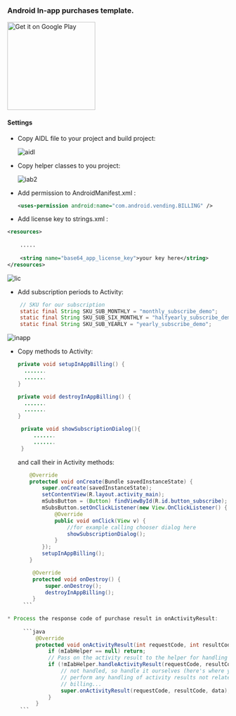 
### Android In-app purchases template.

<a href="https://play.google.com/apps/testing/com.cdvdev.subscriptiondemo"><img alt="Get it on Google Play" width="200px" src="https://play.google.com/intl/en_us/badges/images/generic/en-play-badge.png" /></a>

#### Settings

* Copy AIDL file to your project and build project:

    ![aidl](https://cloud.githubusercontent.com/assets/5750211/12844998/830ed368-cc0b-11e5-8762-4485d476ca22.png)

* Copy helper classes to you project:

    ![iab2](https://cloud.githubusercontent.com/assets/5750211/12844719/d83a169c-cc09-11e5-998c-75a56457ba4f.png)

* Add permission to AndroidManifest.xml :
  
  ```xml
  <uses-permission android:name="com.android.vending.BILLING" />
  ```

* Add license key to strings.xml :


```xml
<resources>
    
    .....
    
    <string name="base64_app_license_key">your key here</string>
</resources>
```

   ![lic](https://cloud.githubusercontent.com/assets/5750211/12845445/9670c58a-cc0e-11e5-9ba6-15e13ca46165.png)


* Add subscription periods to Activity: 

```java
    // SKU for our subscription
    static final String SKU_SUB_MONTHLY = "monthly_subscribe_demo";
    static final String SKU_SUB_SIX_MONTHLY = "halfyearly_subscribe_demo";
    static final String SKU_SUB_YEARLY = "yearly_subscribe_demo";
```

   ![inapp](https://cloud.githubusercontent.com/assets/5750211/12825189/af0e16ec-cb7d-11e5-8d50-65f61a407db2.png)

 * Copy methods to Activity: 
 
   ```java
   private void setupInAppBilling() {
     .......
     .......
   }
   ```
   
   ```java
   private void destroyInAppBilling() {
     .......
     .......
   }
   ```
   
   ```java
    private void showSubscriptionDialog(){
        .......
        .......
    }
   ```
   
   and call their in Activity methods:
   
  ```java
         @Override
         protected void onCreate(Bundle savedInstanceState) {
             super.onCreate(savedInstanceState);
             setContentView(R.layout.activity_main);
             mSubsButton = (Button) findViewById(R.id.button_subscribe);
             mSubsButton.setOnClickListener(new View.OnClickListener() {
                 @Override
                 public void onClick(View v) {
                     //for example calling chooser dialog here
                     showSubscriptionDialog();
                 }
             });
             setupInAppBilling();
         }
  ```
   
  ```java
          @Override
          protected void onDestroy() {
              super.onDestroy();
              destroyInAppBilling();
          }
       ```
   
 * Process the response code of purchase result in onActivityResult: 
       
       ```java
           @Override
           protected void onActivityResult(int requestCode, int resultCode, Intent data) {
               if (mIabHelper == null) return;
               // Pass on the activity result to the helper for handling
               if (!mIabHelper.handleActivityResult(requestCode, resultCode, data)) {
                   // not handled, so handle it ourselves (here's where you'd
                   // perform any handling of activity results not related to in-app
                   // billing...
                   super.onActivityResult(requestCode, resultCode, data);
               }
           }
      ```
       